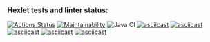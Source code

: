 ### Hexlet tests and linter status:
[![Actions Status](https://github.com/dariazem25/java-project-lvl1/workflows/hexlet-check/badge.svg)](https://github.com/dariazem25/java-project-lvl1/actions)
[![Maintainability](https://api.codeclimate.com/v1/badges/a99a88d28ad37a79dbf6/maintainability)](https://codeclimate.com/github/codeclimate/codeclimate/maintainability)
![Java CI](https://github.com/dariazem25/java-project-lvl1/workflows/Java%20CI/badge.svg)
[![asciicast](https://asciinema.org/a/ctAhmc0IFDDErMkPHCyBwQJ4Z.svg)](https://asciinema.org/a/ctAhmc0IFDDErMkPHCyBwQJ4Z)
[![asciicast](https://asciinema.org/a/pQ3Q9KSSII9e2FIhxs9CviKwy.svg)](https://asciinema.org/a/pQ3Q9KSSII9e2FIhxs9CviKwy)
[![asciicast](https://asciinema.org/a/iuwKChyRcUC545ghVnSjpkqyG.svg)](https://asciinema.org/a/iuwKChyRcUC545ghVnSjpkqyG)
[![asciicast](https://asciinema.org/a/7ZsWPzuyDViPuJc3NSd7crBBI.svg)](https://asciinema.org/a/7ZsWPzuyDViPuJc3NSd7crBBI)
[![asciicast](https://asciinema.org/a/S4HXNFnLsXIFyylhpJqobUCnD.svg)](https://asciinema.org/a/S4HXNFnLsXIFyylhpJqobUCnD)

